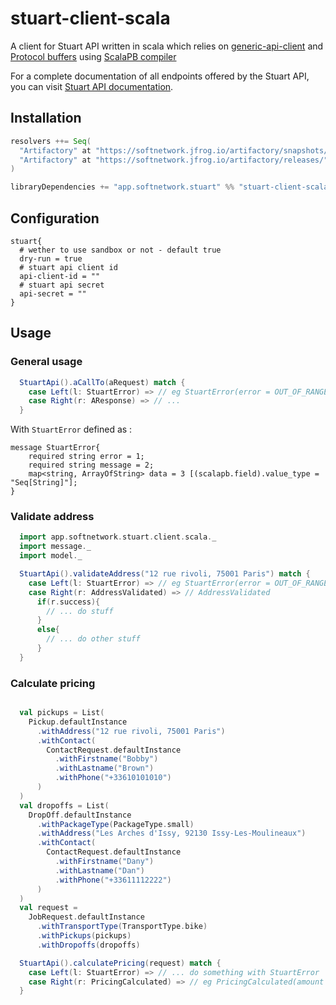 # stuart-client-scala

A client for Stuart API written in scala which relies on [generic-api-client](https://github.com/fupelaqu/generic-client-api) and [Protocol buffers](https://developers.google.com/protocol-buffers/) using [ScalaPB compiler](https://scalapb.github.io/)

For a complete documentation of all endpoints offered by the Stuart API, you can visit [Stuart API documentation](https://stuart.api-docs.io).

## Installation

```scala
resolvers ++= Seq(
  "Artifactory" at "https://softnetwork.jfrog.io/artifactory/snapshots/",
  "Artifactory" at "https://softnetwork.jfrog.io/artifactory/releases/"
)

libraryDependencies += "app.softnetwork.stuart" %% "stuart-client-scala" % "0.1-SNAPSHOT"
```

## Configuration

```
stuart{
  # wether to use sandbox or not - default true
  dry-run = true
  # stuart api client id
  api-client-id = ""
  # stuart api secret
  api-secret = ""
}
```

## Usage

### General usage

```scala
  StuartApi().aCallTo(aRequest) match {
    case Left(l: StuartError) => // eg StuartError(error = OUT_OF_RANGE, message = This location is out of range, data = Map())
    case Right(r: AResponse) => // ...
  }
```

With `StuartError` defined as :

```
message StuartError{
    required string error = 1;
    required string message = 2;
    map<string, ArrayOfString> data = 3 [(scalapb.field).value_type = "Seq[String]"];
}
```

### Validate address

```scala
  import app.softnetwork.stuart.client.scala._
  import message._
  import model._

  StuartApi().validateAddress("12 rue rivoli, 75001 Paris") match {
    case Left(l: StuartError) => // eg StuartError(error = OUT_OF_RANGE, message = This location is out of range, data = Map())
    case Right(r: AddressValidated) => // AddressValidated
      if(r.success){
        // ... do stuff
      }
      else{
        // ... do other stuff
      }
  }
```

### Calculate pricing

```scala

  val pickups = List(
    Pickup.defaultInstance
      .withAddress("12 rue rivoli, 75001 Paris")
      .withContact(
        ContactRequest.defaultInstance
          .withFirstname("Bobby")
          .withLastname("Brown")
          .withPhone("+33610101010")
      )
  )
  val dropoffs = List(
    DropOff.defaultInstance
      .withPackageType(PackageType.small)
      .withAddress("Les Arches d'Issy, 92130 Issy-Les-Moulineaux")
      .withContact(
        ContactRequest.defaultInstance
          .withFirstname("Dany")
          .withLastname("Dan")
          .withPhone("+33611112222")
      )
  )
  val request =
    JobRequest.defaultInstance
      .withTransportType(TransportType.bike)
      .withPickups(pickups)
      .withDropoffs(dropoffs)

  StuartApi().calculatePricing(request) match {
    case Left(l: StuartError) => // ... do something with StuartError 
    case Right(r: PricingCalculated) => // eg PricingCalculated(amount = 17, currency = EUR)
  }
```
